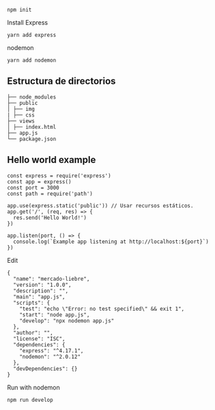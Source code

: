 

```
npm init 
```

Install Express

```
yarn add express
```

nodemon
```
yarn add nodemon
```

## Estructura de directorios

```
├── node_modules
├── public
│ ├── img
| ├── css
├── views
│ ├── index.html
├── app.js
└── package.json

```


## Hello world example

```javarcript
const express = require('express')
const app = express()
const port = 3000
const path = require('path')

app.use(express.static('public')) // Usar recursos estáticos.
app.get('/', (req, res) => {
  res.send('Hello World!')
})

app.listen(port, () => {
  console.log(`Example app listening at http://localhost:${port}`)
})
```

Edit
```
{
  "name": "mercado-liebre",
  "version": "1.0.0",
  "description": "",
  "main": "app.js",
  "scripts": {
    "test": "echo \"Error: no test specified\" && exit 1",
    "start": "node app.js",
    "develop": "npx nodemon app.js"
  },
  "author": "",
  "license": "ISC",
  "dependencies": {
    "express": "^4.17.1",
    "nodemon": "^2.0.12"
  },
  "devDependencies": {}
}
```



Run with nodemon
```
npm run develop
```